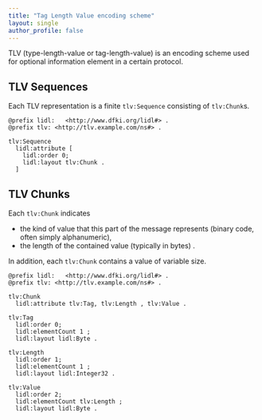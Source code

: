 ```yaml
---
title: "Tag Length Value encoding scheme"
layout: single
author_profile: false
---
```


TLV (type-length-value or tag-length-value) is an encoding scheme used for optional information element in a certain protocol.

## TLV Sequences

Each TLV representation is a finite `tlv:Sequence` consisting of `tlv:Chunk`s.

```
@prefix lidl:   <http://www.dfki.org/lidl#> .
@prefix tlv: <http://tlv.example.com/ns#> .

tlv:Sequence
  lidl:attribute [
    lidl:order 0;
    lidl:layout tlv:Chunk .
  ]
```

## TLV Chunks

Each `tlv:Chunk` indicates 
- the kind of value that this part of the message represents (binary code, often simply alphanumeric), 
- the length of the contained value (typically in bytes) .

In addition, each `tlv:Chunk` contains a value of variable size.
 
```
@prefix lidl:   <http://www.dfki.org/lidl#> .
@prefix tlv: <http://tlv.example.com/ns#> .

tlv:Chunk
  lidl:attribute tlv:Tag, tlv:Length , tlv:Value .
  
tlv:Tag
  lidl:order 0;
  lidl:elementCount 1 ;
  lidl:layout lidl:Byte .
  
tlv:Length
  lidl:order 1;
  lidl:elementCount 1 ;
  lidl:layout lidl:Integer32 .
  
tlv:Value
  lidl:order 2;
  lidl:elementCount tlv:Length ;
  lidl:layout lidl:Byte .
```